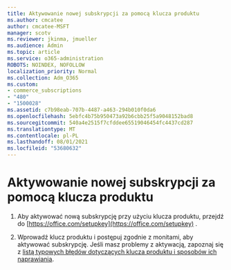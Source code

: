 ```yaml
---
title: Aktywowanie nowej subskrypcji za pomocą klucza produktu
ms.author: cmcatee
author: cmcatee-MSFT
manager: scotv
ms.reviewer: jkinma, jmueller
ms.audience: Admin
ms.topic: article
ms.service: o365-administration
ROBOTS: NOINDEX, NOFOLLOW
localization_priority: Normal
ms.collection: Adm_O365
ms.custom:
- commerce_subscriptions
- "480"
- "1500028"
ms.assetid: c7b98eab-707b-4487-a463-294b010f0da6
ms.openlocfilehash: 5ebfc4b75b950473a92b6cbb25f5a9048152bad8
ms.sourcegitcommit: 540a4e2515f7cfddee65519046454fc4437cd287
ms.translationtype: MT
ms.contentlocale: pl-PL
ms.lasthandoff: 08/01/2021
ms.locfileid: "53680632"
---
```

# <a name="activate-a-new-subscription-with-a-product-key"></a>Aktywowanie nowej subskrypcji za pomocą klucza produktu

1. Aby aktywować nową subskrypcję przy użyciu klucza produktu, przejdź do [https://office.com/setupkey](https://office.com/setupkey) .

2. Wprowadź klucz produktu i postępuj zgodnie z monitami, aby aktywować subskrypcję. Jeśli masz problemy z aktywacją, zapoznaj się z [listą typowych błędów dotyczących klucza produktu i sposobów ich naprawiania](https://docs.microsoft.com/microsoft-365/commerce/product-key-errors-and-solutions).